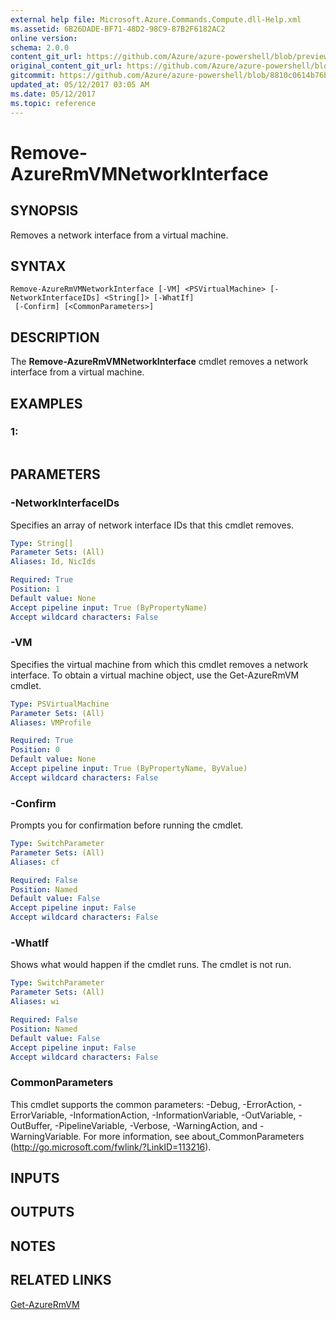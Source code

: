 ```yaml
---
external help file: Microsoft.Azure.Commands.Compute.dll-Help.xml
ms.assetid: 6B26DADE-BF71-48D2-98C9-87B2F6182AC2
online version:
schema: 2.0.0
content_git_url: https://github.com/Azure/azure-powershell/blob/preview/src/ResourceManager/Compute/Commands.Compute/help/Remove-AzureRmVMNetworkInterface.md
original_content_git_url: https://github.com/Azure/azure-powershell/blob/preview/src/ResourceManager/Compute/Commands.Compute/help/Remove-AzureRmVMNetworkInterface.md
gitcommit: https://github.com/Azure/azure-powershell/blob/8810c0614b76be8d014616888a4ae7733a452af9
updated_at: 05/12/2017 03:05 AM
ms.date: 05/12/2017
ms.topic: reference
---
```


# Remove-AzureRmVMNetworkInterface

## SYNOPSIS
Removes a network interface from a virtual machine.

## SYNTAX

```
Remove-AzureRmVMNetworkInterface [-VM] <PSVirtualMachine> [-NetworkInterfaceIDs] <String[]> [-WhatIf]
 [-Confirm] [<CommonParameters>]
```

## DESCRIPTION
The **Remove-AzureRmVMNetworkInterface** cmdlet removes a network interface from a virtual machine.

## EXAMPLES

### 1:
```

```

## PARAMETERS

### -NetworkInterfaceIDs
Specifies an array of network interface IDs that this cmdlet removes.

```yaml
Type: String[]
Parameter Sets: (All)
Aliases: Id, NicIds

Required: True
Position: 1
Default value: None
Accept pipeline input: True (ByPropertyName)
Accept wildcard characters: False
```

### -VM
Specifies the virtual machine from which this cmdlet removes a network interface.
To obtain a virtual machine object, use the Get-AzureRmVM cmdlet.

```yaml
Type: PSVirtualMachine
Parameter Sets: (All)
Aliases: VMProfile

Required: True
Position: 0
Default value: None
Accept pipeline input: True (ByPropertyName, ByValue)
Accept wildcard characters: False
```

### -Confirm
Prompts you for confirmation before running the cmdlet.
```yaml
Type: SwitchParameter
Parameter Sets: (All)
Aliases: cf

Required: False
Position: Named
Default value: False
Accept pipeline input: False
Accept wildcard characters: False
```

### -WhatIf
Shows what would happen if the cmdlet runs. The cmdlet is not run.
```yaml
Type: SwitchParameter
Parameter Sets: (All)
Aliases: wi

Required: False
Position: Named
Default value: False
Accept pipeline input: False
Accept wildcard characters: False
```

### CommonParameters
This cmdlet supports the common parameters: -Debug, -ErrorAction, -ErrorVariable, -InformationAction, -InformationVariable, -OutVariable, -OutBuffer, -PipelineVariable, -Verbose, -WarningAction, and -WarningVariable. For more information, see about_CommonParameters (http://go.microsoft.com/fwlink/?LinkID=113216).

## INPUTS

## OUTPUTS

## NOTES

## RELATED LINKS

[Get-AzureRmVM](./Get-AzureRmVM.md)



